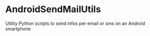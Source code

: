# AndroidSendMailUtils
Utility Python scripts to send infos per email or sms on an Android smartphone
